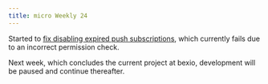 ```yaml
---
title: micro Weekly 24
---
```


Started to
[fix disabling expired push subscriptions](https://github.com/noyainrain/micro/issues/25), which
currently fails due to an incorrect permission check.

Next week, which concludes the current project at bexio, development will be paused and continue
thereafter.
